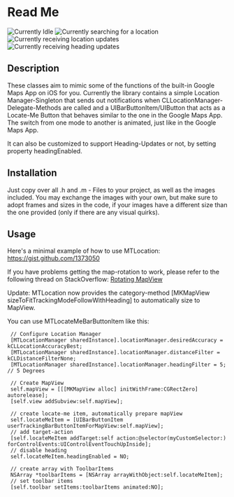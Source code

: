 Read Me
=====================

![Currently Idle](http://img.skitch.com/20110122-j2e722trxp9gexuyjh1rqwuxs2.png "Currently Idle") ![Currently searching for a location](http://img.skitch.com/20110122-e9r8qcmrr4px6d3mijtkhjcwtg.png "Currently searching for a location") ![Currently receiving location updates](http://img.skitch.com/20110122-jdpwfa3x52m21gip8ekkj3fsrc.png "Currently receiving location updates") ![Currently receiving heading updates](http://img.skitch.com/20110122-1bhcj3gdjkeyktcxtsg2nuqcu6.png "Currently receiving heading updates")

Description
-----------------

These classes aim to mimic some of the functions of the built-in Google Maps App on iOS for you.
Currently the library contains a simple Location Manager-Singleton that sends out notifications when CLLocationManager-Delegate-Methods are called and a UIBarButtonItem/UIButton that acts as a Locate-Me Button that behaves similar to the one in the Google Maps App.
The switch from one mode to another is animated, just like in the Google Maps App.

It can also be customized to support Heading-Updates or not, by setting property headingEnabled.

Installation
------------------

Just copy over all .h and .m - Files to your project, as well as the images included. You may exchange the images with your own, but make sure to adopt frames and sizes in the code, if your images have a different size than the one provided (only if there are any visual quirks).


Usage
------------------

Here's a minimal example of how to use MTLocation:
https://gist.github.com/1373050

If you have problems getting the map-rotation to work, please refer to the following thread on StackOverflow:
[Rotating MapView](http://stackoverflow.com/questions/6262463/rotating-mapview-according-to-compass "Rotating MapView")

Update: MTLocation now provides the category-method [MKMapView sizeToFitTrackingModeFollowWithHeading] to automatically size to MapView.

You can use MTLocateMeBarButtonItem like this:

	 // Configure Location Manager
	 [MTLocationManager sharedInstance].locationManager.desiredAccuracy = kCLLocationAccuracyBest;
	 [MTLocationManager sharedInstance].locationManager.distanceFilter = kCLDistanceFilterNone;
	 [MTLocationManager sharedInstance].locationManager.headingFilter = 5; // 5 Degrees

	 // Create MapView
	 self.mapView = [[[MKMapView alloc] initWithFrame:CGRectZero] autorelease];
	 [self.view addSubview:self.mapView];

     // create locate-me item, automatically prepare mapView
	 self.locateMeItem = [UIBarButtonItem userTrackingBarButtonItemForMapView:self.mapView];
 	 // add target-action
	 [self.locateMeItem addTarget:self action:@selector(myCustomSelector:) forControlEvents:UIControlEventTouchUpInside];
	 // disable heading
	 self.locateMeItem.headingEnabled = NO;
	 
	 // create array with ToolbarItems
	 NSArray *toolbarItems = [NSArray arrayWithObject:self.locateMeItem];
	 // set toolbar items
	 [self.toolbar setItems:toolbarItems animated:NO];
